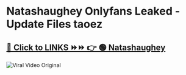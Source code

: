 
 # Natashaughey Onlyfans Leaked - Update Files taoez

## <h2><a href="https://clipsfans.com/Natashaughey&ref=git">🔗 Click to LINKS ⏩⏩ 👉 🟢 Natashaughey </a></h2>

<a href="https://clipsfans.com/Natashaughey&ref=git" rel="nofollow" data-target="animated-image.originalLink"><img src="https://i.ibb.co.com/xMMVF88/686577567.gif" alt="Viral Video Original" style="max-width: 100%; display: inline-block;" data-target="animated-image.originalImage"></a>

